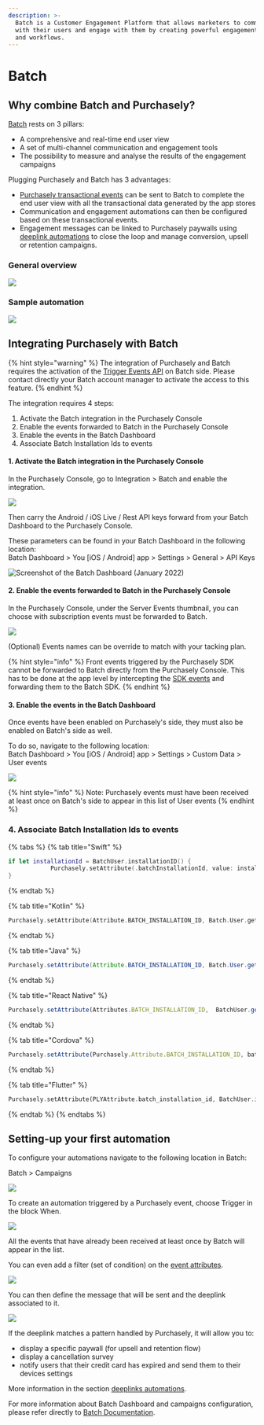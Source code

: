 ```yaml
---
description: >-
  Batch is a Customer Engagement Platform that allows marketers to communicate
  with their users and engage with them by creating powerful engagement journeys
  and workflows.
---
```


# Batch

## Why combine Batch and Purchasely?

[Batch](https://batch.com) rests on 3 pillars:

* A comprehensive and real-time end user view
* A set of multi-channel communication and engagement tools
* The possibility to measure and analyse the results of the engagement campaigns

Plugging Purchasely and Batch has 3 advantages:

* [Purchasely transactional events](../analytics/events/webhook-events/) can be sent to Batch to complete the end user view with all the transactional data generated by the app stores
* Communication and engagement automations can then be configured based on these transactional events.
* Engagement messages can be linked to Purchasely paywalls using [deeplink automations](../advanced-features/deeplinks-and-automations.md) to close the loop and manage conversion, upsell or retention campaigns.

### General overview

![](https://files.gitbook.com/v0/b/gitbook-x-prod.appspot.com/o/spaces%2FGgUdOzhqa07uh7nB2iZA%2Fuploads%2FZawuA9DJdXT97zLPVxoB%2Fbatch%20animated.gif?alt=media\&token=790d65fd-830a-4f6e-8479-8a0ac41e3b5d)

### Sample automation

![](https://files.gitbook.com/v0/b/gitbook-x-prod.appspot.com/o/spaces%2FGgUdOzhqa07uh7nB2iZA%2Fuploads%2Fnpwe8XFX6ix6C17YUH5j%2FArchi%20diagrams.001.jpeg?alt=media\&token=1207ce29-8f49-40de-a53f-70c24265ff5d)

## Integrating Purchasely with Batch

{% hint style="warning" %}
The integration of Purchasely and Batch requires the activation of the [Trigger Events API](https://doc.batch.com/api/trigger-events-api/track-events) on Batch side. Please contact directly your Batch account manager to activate the access to this feature.
{% endhint %}

The integration requires 4 steps:

1. Activate the Batch integration in the Purchasely Console
2. Enable the events forwarded to Batch in the Purchasely Console
3. Enable the events in the Batch Dashboard
4. Associate Batch Installation Ids to events

#### 1. Activate the Batch integration in the Purchasely Console

In the Purchasely Console, go to Integration > Batch and enable the integration.

![](https://files.gitbook.com/v0/b/gitbook-x-prod.appspot.com/o/spaces%2FGgUdOzhqa07uh7nB2iZA%2Fuploads%2F8MqIRZZ1ErcQKce2cvoP%2Fimage.png?alt=media\&token=df9a7768-4108-41ad-8a94-fa66869e0d3f)

Then carry the Android / iOS Live / Rest API keys forward from your Batch Dashboard to the Purchasely Console.

These parameters can be found in your Batch Dashboard in the following location:\
Batch Dashboard > You \[iOS / Android] app > Settings > General > API Keys

![Screenshot of the Batch Dashboard (January 2022)](https://files.gitbook.com/v0/b/gitbook-x-prod.appspot.com/o/spaces%2FGgUdOzhqa07uh7nB2iZA%2Fuploads%2FYLmCVeVcNQIQEmhbE94v%2Fimage.png?alt=media\&token=f5eddd5e-b56a-4628-9c38-a54fd23183c7)

#### 2. Enable the events forwarded to Batch in the Purchasely Console

In the Purchasely Console, under the Server Events thumbnail, you can choose with subscription events must be forwarded to Batch.

![](https://files.gitbook.com/v0/b/gitbook-x-prod.appspot.com/o/spaces%2FGgUdOzhqa07uh7nB2iZA%2Fuploads%2F0JTy0Ezyn8sMk38l2b9P%2Fimage.png?alt=media\&token=6f19ad7e-35c6-4ba0-899e-9a6c1aa375b6)

(Optional) Events names can be override to match with your tacking plan.

{% hint style="info" %}
Front events triggered by the Purchasely SDK cannot be forwarded to Batch directly from the Purchasely Console. This has to be done at the app level by intercepting the [SDK events](../analytics/events/sdk-events/) and forwarding them to the Batch SDK.
{% endhint %}

#### 3. Enable the events in the Batch Dashboard

Once events have been enabled on Purchasely's side, they must also be enabled on Batch's side as well.

To do so, navigate to the following location:\
Batch Dashboard > You \[iOS / Android] app > Settings > Custom Data > User events

![](https://files.gitbook.com/v0/b/gitbook-x-prod.appspot.com/o/spaces%2FGgUdOzhqa07uh7nB2iZA%2Fuploads%2FqYvnww6Hi8yxXiiYwD9p%2Fimage.png?alt=media\&token=de2ad68f-fbdb-48c6-a803-95ddf99f33a9)

{% hint style="info" %}
Note: Purchasely events must have been received at least once on Batch's side to appear in this list of User events
{% endhint %}

### 4. Associate Batch Installation Ids to events

{% tabs %}
{% tab title="Swift" %}
```swift
if let installationId = BatchUser.installationID() {
			Purchasely.setAttribute(.batchInstallationId, value: installationId)
}
```
{% endtab %}

{% tab title="Kotlin" %}
```kotlin
Purchasely.setAttribute(Attribute.BATCH_INSTALLATION_ID, Batch.User.getInstallationID())
```
{% endtab %}

{% tab title="Java" %}
```java
Purchasely.setAttribute(Attribute.BATCH_INSTALLATION_ID, Batch.User.getInstallationID());
```
{% endtab %}

{% tab title="React Native" %}
```javascript
Purchasely.setAttribute(Attributes.BATCH_INSTALLATION_ID,  BatchUser.getInstallationID());
```
{% endtab %}

{% tab title="Cordova" %}
```javascript
Purchasely.setAttribute(Purchasely.Attribute.BATCH_INSTALLATION_ID, batch.user.getInstallationID());
```
{% endtab %}

{% tab title="Flutter" %}
```dart
Purchasely.setAttribute(PLYAttribute.batch_installation_id, BatchUser.instance.installationID());
```
{% endtab %}
{% endtabs %}

## Setting-up your first automation

To configure your automations navigate to the following location in Batch:

Batch > Campaigns

![](https://files.gitbook.com/v0/b/gitbook-x-prod.appspot.com/o/spaces%2FGgUdOzhqa07uh7nB2iZA%2Fuploads%2Ft0FgCuHUWYx2ObteRSiM%2Fimage.png?alt=media\&token=f77ce561-cbc9-4951-8db3-32aea65283f9)

To create an automation triggered by a Purchasely event, choose Trigger in the block When.

![](https://files.gitbook.com/v0/b/gitbook-x-prod.appspot.com/o/spaces%2FGgUdOzhqa07uh7nB2iZA%2Fuploads%2FJQWe9SQkdWlQ6uHOxk49%2Fimage.png?alt=media\&token=aeea6ab0-9e02-4823-bfd3-f7383f2d8b20)

All the events that have already been received at least once by Batch will appear in the list.

You can even add a filter (set of condition) on the [event attributes](../analytics/events/webhook-events/attributes.md).

![](https://files.gitbook.com/v0/b/gitbook-x-prod.appspot.com/o/spaces%2FGgUdOzhqa07uh7nB2iZA%2Fuploads%2F2sdH6ImVZPzOs8dmfdoB%2Fimage.png?alt=media\&token=2c392052-f3ec-43f6-af4e-639a165ec405)

You can then define the message that will be sent and the deeplink associated to it.

![](https://files.gitbook.com/v0/b/gitbook-x-prod.appspot.com/o/spaces%2FGgUdOzhqa07uh7nB2iZA%2Fuploads%2Fz8DeGKJoaZga8jhHSUOv%2Fimage.png?alt=media\&token=e051dbf9-e725-47ac-8a03-fbcb2137f6aa)

If the deeplink matches a pattern handled by Purchasely, it will allow you to:

* display a specific paywall (for upsell and retention flow)
* display a cancellation survey
* notify users that their credit card has expired and send them to their devices settings

More information in the section [deeplinks automations](../advanced-features/deeplinks-and-automations.md).

For more information about Batch Dashboard and campaigns configuration, please refer directly to [Batch Documentation](https://doc.batch.com/).
